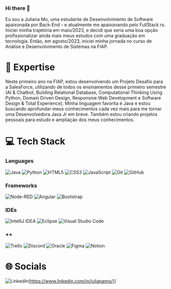 ### Hi there 👋

Eu sou a Juliana Mo, uma estudante de Desenvolvimento de Software apaixonada por Back-End - e atualmente me apaixonando pelo FullStack rs. Iniciei minha trajetória em maio/2023, e decidi que seria uma boa opção profissionalizar ainda mais meus estudos com uma graduação em tecnologia. Então, em agosto/2023, iniciei minha jornada no curso de Análise e Desenvolvimento de Sistemas na FIAP. 

# 🚀 Expertise

Neste primeiro ano na FIAP, estou desenvolvendo um Projeto Desafio para a SalesForce, utilizando de todos os ensinamentos desse primeiro semestre (AI & Chatbot, Building Relational Database, Computational Thinking Using Python, Domain Driven Design, Responsive Web Development e Software Design & Total Experience). Minha linguagem favorita é Java e estou buscando aprofundar meus conhecimentos cada vez mais para me tornar uma Desenvolvedora Java Jr em breve. Também estou criando projetos pessoais para estudo e ampliação dos meus conhecimentos. 

# 💻 Tech Stack
### Languages 
![Java](https://img.shields.io/badge/java-%23ED8B00.svg?style=for-the-badge&logo=openjdk&logoColor=white) ![Python](https://img.shields.io/badge/python-3670A0?style=for-the-badge&logo=python&logoColor=ffdd54) ![HTML5](https://img.shields.io/badge/html5-%23E34F26.svg?style=for-the-badge&logo=html5&logoColor=white) ![CSS3](https://img.shields.io/badge/css3-%231572B6.svg?style=for-the-badge&logo=css3&logoColor=white) ![JavaScript](https://img.shields.io/badge/javascript-%23323330.svg?style=for-the-badge&logo=javascript&logoColor=%23F7DF1E) ![Git](https://img.shields.io/badge/git-%23F05033.svg?style=for-the-badge&logo=git&logoColor=white) ![GitHub](https://img.shields.io/badge/github-%23121011.svg?style=for-the-badge&logo=github&logoColor=white) 

### Frameworks
![Node-RED](https://img.shields.io/badge/Node--RED-%238F0000.svg?style=for-the-badge&logo=node-red&logoColor=white) ![Angular](https://img.shields.io/badge/angular-%23DD0031.svg?style=for-the-badge&logo=angular&logoColor=white) ![Bootstrap](https://img.shields.io/badge/bootstrap-%238511FA.svg?style=for-the-badge&logo=bootstrap&logoColor=white) 

### IDEs
![IntelliJ IDEA](https://img.shields.io/badge/IntelliJIDEA-000000.svg?style=for-the-badge&logo=intellij-idea&logoColor=white) ![Eclipse](https://img.shields.io/badge/Eclipse-FE7A16.svg?style=for-the-badge&logo=Eclipse&logoColor=white) ![Visual Studio Code](https://img.shields.io/badge/Visual%20Studio%20Code-0078d7.svg?style=for-the-badge&logo=visual-studio-code&logoColor=white) 

### ++
![Trello](https://img.shields.io/badge/Trello-%23026AA7.svg?style=for-the-badge&logo=Trello&logoColor=white) ![Discord](https://img.shields.io/badge/Discord-%235865F2.svg?style=for-the-badge&logo=discord&logoColor=white) ![Oracle](https://img.shields.io/badge/Oracle-F80000?style=for-the-badge&logo=oracle&logoColor=white) ![Figma](https://img.shields.io/badge/figma-%23F24E1E.svg?style=for-the-badge&logo=figma&logoColor=white) ![Notion](https://img.shields.io/badge/Notion-%23000000.svg?style=for-the-badge&logo=notion&logoColor=white)

# 🌐 Socials 
![LinkedIn](https://img.shields.io/badge/linkedin-%230077B5.svg?style=for-the-badge&logo=linkedin&logoColor=white)(https://www.linkedin.com/in/julianamo/)]
